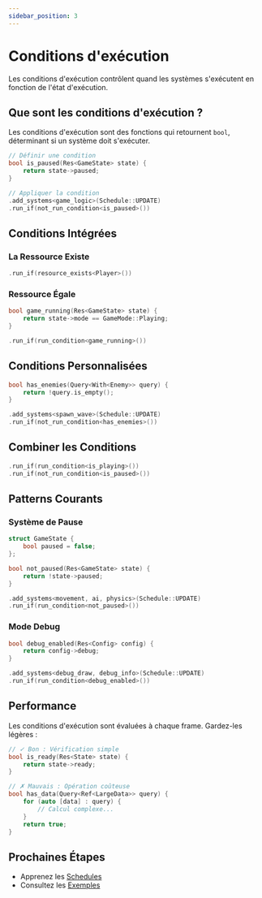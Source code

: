 ```yaml
---
sidebar_position: 3
---
```


# Conditions d'exécution

Les conditions d'exécution contrôlent quand les systèmes s'exécutent en fonction de l'état d'exécution.

## Que sont les conditions d'exécution ?

Les conditions d'exécution sont des fonctions qui retournent `bool`, déterminant si un système doit s'exécuter.

```cpp
// Définir une condition
bool is_paused(Res<GameState> state) {
    return state->paused;
}

// Appliquer la condition
.add_systems<game_logic>(Schedule::UPDATE)
.run_if(not_run_condition<is_paused>())
```

## Conditions Intégrées

### La Ressource Existe

```cpp
.run_if(resource_exists<Player>())
```

### Ressource Égale

```cpp
bool game_running(Res<GameState> state) {
    return state->mode == GameMode::Playing;
}

.run_if(run_condition<game_running>())
```

## Conditions Personnalisées

```cpp
bool has_enemies(Query<With<Enemy>> query) {
    return !query.is_empty();
}

.add_systems<spawn_wave>(Schedule::UPDATE)
.run_if(not_run_condition<has_enemies>())
```

## Combiner les Conditions

```cpp
.run_if(run_condition<is_playing>())
.run_if(not_run_condition<is_paused>())
```

## Patterns Courants

### Système de Pause

```cpp
struct GameState {
    bool paused = false;
};

bool not_paused(Res<GameState> state) {
    return !state->paused;
}

.add_systems<movement, ai, physics>(Schedule::UPDATE)
.run_if(run_condition<not_paused>())
```

### Mode Debug

```cpp
bool debug_enabled(Res<Config> config) {
    return config->debug;
}

.add_systems<debug_draw, debug_info>(Schedule::UPDATE)
.run_if(run_condition<debug_enabled>())
```

## Performance

Les conditions d'exécution sont évaluées à chaque frame. Gardez-les légères :

```cpp
// ✓ Bon : Vérification simple
bool is_ready(Res<State> state) {
    return state->ready;
}

// ✗ Mauvais : Opération coûteuse
bool has_data(Query<Ref<LargeData>> query) {
    for (auto [data] : query) {
        // Calcul complexe...
    }
    return true;
}
```

## Prochaines Étapes

- Apprenez les [Schedules](./schedules.md)
- Consultez les [Exemples](../examples/index.md)
